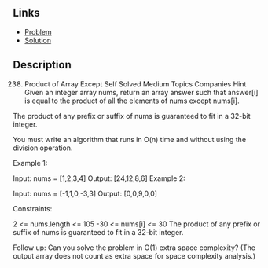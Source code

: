 ## Links
* [Problem](https://leetcode.com/problems/product-of-array-except-self/?envType=study-plan-v2&envId=top-interview-150)
* [Solution](https://leetcode.com/problems/product-of-array-except-self/solutions/1597994/c-python-4-simple-solutions-w-explanation-prefix-suffix-product-o-1-space-approach)


## Description

238. Product of Array Except Self
Solved
Medium
Topics
Companies
Hint
Given an integer array nums, return an array answer such that answer[i] is equal to the product of all the elements of nums except nums[i].

The product of any prefix or suffix of nums is guaranteed to fit in a 32-bit integer.

You must write an algorithm that runs in O(n) time and without using the division operation.

 

Example 1:

Input: nums = [1,2,3,4]
Output: [24,12,8,6]
Example 2:

Input: nums = [-1,1,0,-3,3]
Output: [0,0,9,0,0]
 

Constraints:

2 <= nums.length <= 105
-30 <= nums[i] <= 30
The product of any prefix or suffix of nums is guaranteed to fit in a 32-bit integer.
 

Follow up: Can you solve the problem in O(1) extra space complexity? (The output array does not count as extra space for space complexity analysis.)
